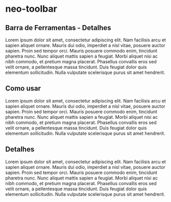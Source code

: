 # neo-toolbar

## Barra de Ferramentas - Detalhes

Lorem ipsum dolor sit amet, consectetur adipiscing elit. Nam facilisis arcu et sapien aliquet ornare. Mauris dui odio, imperdiet a nisl vitae, posuere auctor sapien. Proin sed tempor orci. Mauris posuere commodo enim, tincidunt pharetra nunc. Nunc aliquet mattis sapien a feugiat. Morbi aliquet nisi ac nibh commodo, et pretium magna placerat. Phasellus convallis eros sed velit ornare, a pellentesque massa tincidunt. Duis feugiat dolor quis elementum sollicitudin. Nulla vulputate scelerisque purus sit amet hendrerit.

## Como usar

Lorem ipsum dolor sit amet, consectetur adipiscing elit. Nam facilisis arcu et sapien aliquet ornare. Mauris dui odio, imperdiet a nisl vitae, posuere auctor sapien. Proin sed tempor orci. Mauris posuere commodo enim, tincidunt pharetra nunc. Nunc aliquet mattis sapien a feugiat. Morbi aliquet nisi ac nibh commodo, et pretium magna placerat. Phasellus convallis eros sed velit ornare, a pellentesque massa tincidunt. Duis feugiat dolor quis elementum sollicitudin. Nulla vulputate scelerisque purus sit amet hendrerit.

## Detalhes

Lorem ipsum dolor sit amet, consectetur adipiscing elit. Nam facilisis arcu et sapien aliquet ornare. Mauris dui odio, imperdiet a nisl vitae, posuere auctor sapien. Proin sed tempor orci. Mauris posuere commodo enim, tincidunt pharetra nunc. Nunc aliquet mattis sapien a feugiat. Morbi aliquet nisi ac nibh commodo, et pretium magna placerat. Phasellus convallis eros sed velit ornare, a pellentesque massa tincidunt. Duis feugiat dolor quis elementum sollicitudin. Nulla vulputate scelerisque purus sit amet hendrerit.

